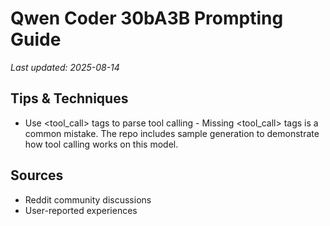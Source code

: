 # Qwen Coder 30bA3B Prompting Guide

*Last updated: 2025-08-14*

## Tips & Techniques

- Use <tool_call> tags to parse tool calling - Missing <tool_call> tags is a common mistake. The repo includes sample generation to demonstrate how tool calling works on this model.

## Sources

- Reddit community discussions
- User-reported experiences
